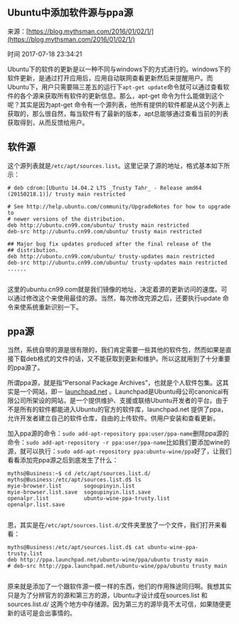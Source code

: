 ## Ubuntu中添加软件源与ppa源

来源：[https://blog.mythsman.com/2016/01/02/1/](https://blog.mythsman.com/2016/01/02/1/)

时间 2017-07-18 23:34:21


Ubuntu下的软件的更新是以一种不同与windows下的方式进行的。windows下的软件更新，是通过打开应用后，应用自动联网查看更新然后来提醒用户。而Ubuntu下，用户只需要隔三差五的运行下`apt-get update`命令就可以通过查看软件的各个源来获取所有软件的更新信息。那么，apt-get 命令为什么能做到这个呢？其实是因为apt-get 命令有一个源列表，他所有提供的软件都是从这个列表上获取的，那么很自然，每当软件有了最新的版本，apt总能够通过查看当前的列表获取得到，从而反馈给用户。


## 软件源

这个源列表就是`/etc/apt/sources.list`。这里记录了源的地址，格式基本如下所示：

```
# deb cdrom:[Ubuntu 14.04.2 LTS _Trusty Tahr_ - Release amd64 (20150218.1)]/ trusty main restricted

# See http://help.ubuntu.com/community/UpgradeNotes for how to upgrade to
# newer versions of the distribution.
deb http://ubuntu.cn99.com/ubuntu/ trusty main restricted
deb-src http://ubuntu.cn99.com/ubuntu/ trusty main restricted

## Major bug fix updates produced after the final release of the
## distribution.
deb http://ubuntu.cn99.com/ubuntu/ trusty-updates main restricted
deb-src http://ubuntu.cn99.com/ubuntu/ trusty-updates main restricted
......


```

这里的ubuntu.cn99.com就是我们镜像的地址，决定着源的更新访问的速度。可以通过修改这个来使用最佳的源。当然，每次修改完源之后，还要执行update 命令来使系统重新识别一下。


## ppa源

当然，系统自带的源是很有限的，我们肯定需要一些其他的软件包，然而如果是直接下载deb格式的文件的话，又不能获取到更新和维护。所以这就用到了十分重要的ppa源了。

所谓ppa源，就是指“Personal Package Archives”，也就是个人软件包集。这其实是一个网站，即－    [launchpad.net][0]
。Launchpad是Ubuntu母公司canonical有限公司所架设的网站，是一个提供维护、支援或联络Ubuntu开发者的平台。由于不是所有的软件都能进入Ubuntu的官方的软件库，launchpad.net 提供了ppa，允许开发者建立自己的软件仓库，自由的上传软件。供用户安装和查看更新。

加入ppa源的命令：`sudo add-apt-repository ppa:user/ppa-name`删除ppa源的命令：`sudo add-apt-repository -r ppa:user/ppa-name`比如我们要添加wine的源，就可以执行：`sudo add-apt-repository ppa:ubuntu-wine/ppa`好了，让我们看看添加完ppa源之后到底发生了什么：

```
myths@Business:~$ cd /etc/apt/sources.list.d/
myths@Business:/etc/apt/sources.list.d$ ls
myie-browser.list       sogoupinyin.list
myie-browser.list.save  sogoupinyin.list.save
openalpr.list           ubuntu-wine-ppa-trusty.list
openalpr.list.save


```

恩，其实是在`/etc/apt/sources.list.d/`文件夹里放了一个文件，我们打开来看看：

```
myths@Business:/etc/apt/sources.list.d$ cat ubuntu-wine-ppa-trusty.list 
deb http://ppa.launchpad.net/ubuntu-wine/ppa/ubuntu trusty main
# deb-src http://ppa.launchpad.net/ubuntu-wine/ppa/ubuntu trusty main


```

原来就是添加了一个跟软件源一模一样的东西，他们的作用殊途同归啊。我想其实只是为了分辨官方的源和第三方的源，Ubuntu才设计成在sources.list 和 sources.list.d/ 这两个地方中存储源。因为第三方的源毕竟不太可信，如果随便更新的话可是会出事情的。


[0]: http://launchpad.net